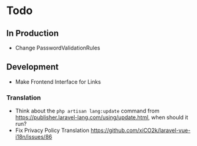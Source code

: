 # Todo

## In Production

- Change PasswordValidationRules

## Development

- Make Frontend Interface for Links

### Translation
- Think about the `php artisan lang:update` command from https://publisher.laravel-lang.com/using/update.html, when should it run?
- Fix Privacy Policy Translation https://github.com/xiCO2k/laravel-vue-i18n/issues/86